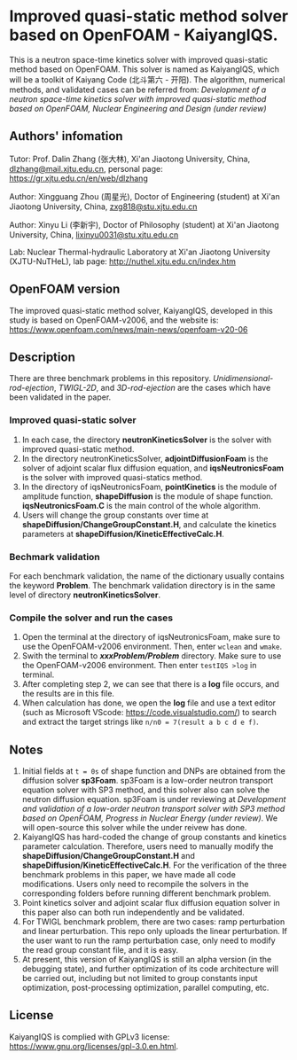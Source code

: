 # Improved quasi-static method solver based on OpenFOAM - KaiyangIQS.

This is a neutron space-time kinetics solver with improved quasi-static method based on OpenFOAM. This solver is named as KaiyangIQS, which will be a toolkit of Kaiyang Code (北斗第六 - 开阳). The algorithm, numerical methods, and validated cases can be referred from: *Development of a neutron space-time kinetics solver with improved quasi-static method based on OpenFOAM, Nuclear Engineering and Design (under review)*

## Authors' infomation
Tutor: Prof. Dalin Zhang (张大林), Xi'an Jiaotong University, China, <dlzhang@mail.xjtu.edu.cn>, personal page: <https://gr.xjtu.edu.cn/en/web/dlzhang>

Author: Xingguang Zhou (周星光), Doctor of Engineering (student) at Xi'an Jiaotong University, China, <zxg818@stu.xjtu.edu.cn>

Author: Xinyu Li (李新宇), Doctor of Philosophy (student) at Xi'an Jiaotong University, China, <lixinyu0031@stu.xjtu.edu.cn>

Lab: Nuclear Thermal-hydraulic Laboratory at Xi'an Jiaotong University (XJTU-NuTHeL), lab page: <http://nuthel.xjtu.edu.cn/index.htm>

## OpenFOAM version
The improved quasi-static method solver, KaiyangIQS, developed in this study is based on OpenFOAM-v2006, and the website is: <https://www.openfoam.com/news/main-news/openfoam-v20-06>

## Description
There are three benchmark problems in this repository. *Unidimensional-rod-ejection*, *TWIGL-2D*, and *3D-rod-ejection* are the cases which have been validated in the paper. 

### Improved quasi-static solver
1. In each case, the directory **neutronKineticsSolver** is the solver with improved quasi-static method.
2. In the directory neutronKineticsSolver, **adjointDiffusionFoam** is the solver of adjoint scalar flux diffusion equation, and **iqsNeutronicsFoam** is the solver with improved quasi-statics method.
3. In the directory of iqsNeutronicsFoam, **pointKinetics** is the module of amplitude function, **shapeDiffusion** is the module of shape function. **iqsNeutronicsFoam.C** is the main control of the whole algorithm.
4. Users will change the group constants over time at **shapeDiffusion/ChangeGroupConstant.H**, and calculate the kinetics parameters at **shapeDiffusion/KineticEffectiveCalc.H**. 

### Bechmark validation
For each benchmark validation, the name of the dictionary usually contains the keyword **Problem**. The benchmark validation directory is in the same level of directory **neutronKineticsSolver**.

### Compile the solver and run the cases
1. Open the terminal at the directory of iqsNeutronicsFoam, make sure to use the OpenFOAM-v2006 environment. Then, enter ```wclean``` and ```wmake```.
2. Swith the terminal to ***xxxProblem/Problem*** directory. Make sure to use the OpenFOAM-v2006 environment. Then enter ```testIQS >log``` in terminal.
3. After completing step 2, we can see that there is a **log** file occurs, and the results are in this file.
4. When calculation has done, we open the **log** file and use a text editor (such as Microsoft VScode: <https://code.visualstudio.com/>) to search and extract the target strings like ```n/n0 = 7(result a b c d e f)```.

## Notes 
1. Initial fields at ```t = 0s``` of shape function and DNPs are obtained from the diffusion solver **sp3Foam**. sp3Foam is a low-order neutron transport equation solver with SP3 method, and this solver also can solve the neutron diffusion equation. sp3Foam is under reviewing at *Development and validation of a low-order neutron transport solver with SP3 method based on OpenFOAM, Progress in Nuclear Energy (under review)*. We will open-source this solver while the under reivew has done.
2. KaiyangIQS has hard-coded the change of group constants and kinetics parameter calculation. Therefore, users need to manually modify the **shapeDiffusion/ChangeGroupConstant.H** and **shapeDiffusion/KineticEffectiveCalc.H**. For the verification of the three benchmark problems in this paper, we have made all code modifications. Users only need to recompile the solvers in the corresponding folders before running different benchmark problem.
3. Point kinetics solver and adjoint scalar flux diffusion equation solver in this paper also can both run independently and be validated.
4. For TWIGL benchmark problem, there are two cases: ramp perturbation and linear perturbation. This repo only uploads the linear perturbation. If the user want to run the ramp perturbation case, only need to modify the read group constant file, and it is easy. 
5. At present, this version of KaiyangIQS is still an alpha version (in the debugging state), and further optimization of its code architecture will be carried out, including but not limited to group constants input optimization, post-processing optimization, parallel computing, etc.

## License 
KaiyangIQS is complied with GPLv3 license: <https://www.gnu.org/licenses/gpl-3.0.en.html>. 
